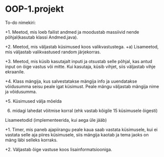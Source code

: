 # OOP-1.projekt

To-do nimekiri:

+1. Meetod, mis loeb failist andmed ja moodustab massiivid nende põhjal(kasutab klassi Andmed.java).
   
+2. Meetod, mis väljastab küsimused koos valikvastustega.
   +a) Lisameetod, mis väljastab valikvastused random järjekorras.

+3. Meetod, mis küsib kasutajalt inputi ja otsustab selle põhjal, kas antud input on õige vastus või mitte.
    Kui kasutaja, küsib vihjet, siis väljastab vihje ekraanile.
   
+4. Klass mängija, kus salvestatakse mängija info ja uuendatakse võidusumma seisu peale igat küsimust. Peale mängu väljastab 
    mängija nime ja võidusumma.

+5. Küsimused välja mõelda

6. midagi lahedat võitmise korral (ehk vastab kõigile 15 küsimusele õigesti)

Lisameetodid (implementeerida, kui aega üle jääb)

+1. Timer, mis paneb ajapiirangu peale kaua saab vastata küsimusele, kui ei vastata selle aja piires küsimusele, siis
   mängija kaotab ja tema jaoks on mäng läbi selleks korraks.
   
+2. Väljastab õige vastuse koos lisainformatsiooniga.
